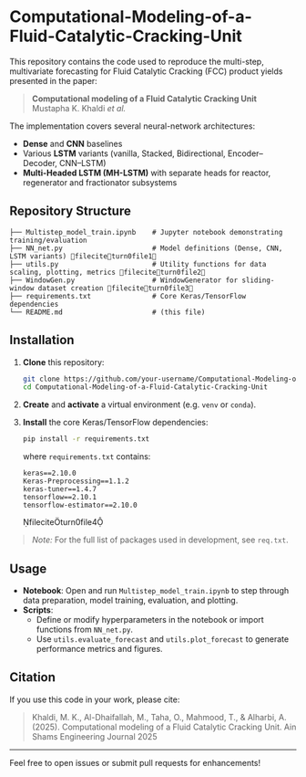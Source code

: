 # Computational-Modeling-of-a-Fluid-Catalytic-Cracking-Unit

This repository contains the code used to reproduce the multi-step, multivariate forecasting for Fluid Catalytic Cracking (FCC) product yields presented in the paper:

> **Computational modeling of a Fluid Catalytic Cracking Unit**  
> Mustapha K. Khaldi *et al.*

The implementation covers several neural-network architectures:
- **Dense** and **CNN** baselines
- Various **LSTM** variants (vanilla, Stacked, Bidirectional, Encoder–Decoder, CNN–LSTM)
- **Multi-Headed LSTM (MH-LSTM)** with separate heads for reactor, regenerator and fractionator subsystems

## Repository Structure

```
├── Multistep_model_train.ipynb    # Jupyter notebook demonstrating training/evaluation
├── NN_net.py                      # Model definitions (Dense, CNN, LSTM variants) fileciteturn0file1
├── utils.py                       # Utility functions for data scaling, plotting, metrics fileciteturn0file2
├── WindowGen.py                   # WindowGenerator for sliding-window dataset creation fileciteturn0file3
├── requirements.txt               # Core Keras/TensorFlow dependencies
└── README.md                      # (this file)
```

## Installation

1. **Clone** this repository:  
   ```bash
   git clone https://github.com/your-username/Computational-Modeling-of-a-Fluid-Catalytic-Cracking-Unit.git
   cd Computational-Modeling-of-a-Fluid-Catalytic-Cracking-Unit
   ```

2. **Create** and **activate** a virtual environment (e.g. `venv` or `conda`).

3. **Install** the core Keras/TensorFlow dependencies:
   ```bash
   pip install -r requirements.txt
   ```
   where `requirements.txt` contains:
   ```
   keras==2.10.0
   Keras-Preprocessing==1.1.2
   keras-tuner==1.4.7
   tensorflow==2.10.1
   tensorflow-estimator==2.10.0
   ```
   fileciteturn0file4

> *Note:* For the full list of packages used in development, see `req.txt`.

## Usage

- **Notebook**: Open and run `Multistep_model_train.ipynb` to step through data preparation, model training, evaluation, and plotting.
- **Scripts**:  
  - Define or modify hyperparameters in the notebook or import functions from `NN_net.py`.  
  - Use `utils.evaluate_forecast` and `utils.plot_forecast` to generate performance metrics and figures.

## Citation

If you use this code in your work, please cite:

> Khaldi, M. K., Al-Dhaifallah, M., Taha, O., Mahmood, T., & Alharbi, A. (2025). Computational modeling of a Fluid Catalytic Cracking Unit. Ain Shams Engineering Journal 2025

---

Feel free to open issues or submit pull requests for enhancements!

